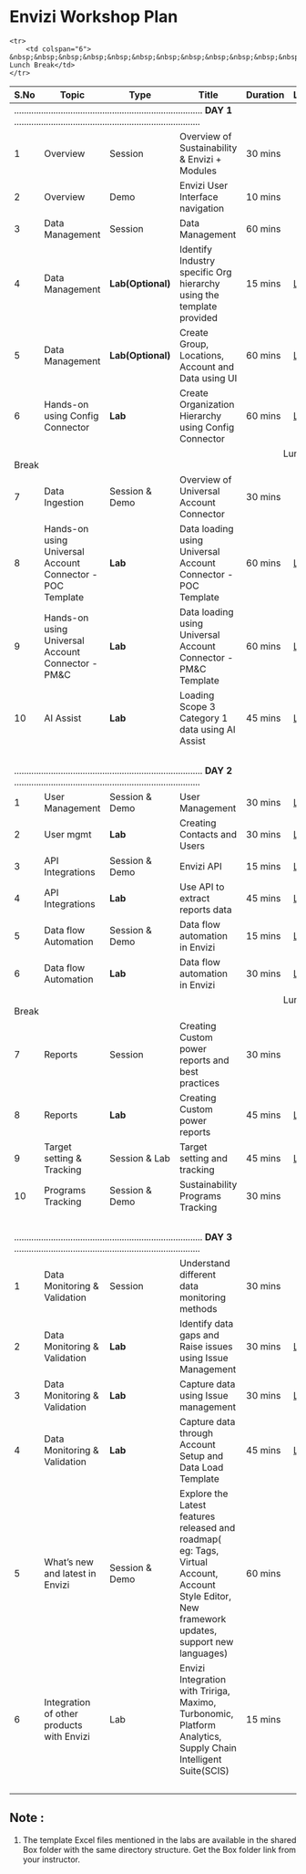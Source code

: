 # Envizi Workshop Plan

<table>
    <thead>
        <th>S.No</th>
        <th>Topic</th>
        <th>Type</th>
        <th>Title</th>
        <th>Duration</th>
        <th>Link</th>
    </thead>
    <tr>
        <td colspan="6"> ............................................................................. <strong>DAY 1</strong> ............................................................................</td>
    </tr>    
    <tr>
        <td>1</td>
        <td>Overview</td>
        <td>Session</td>
        <td>Overview of Sustainability & Envizi + Modules</td>
        <td>30 mins</td>
        <td></td>
    </tr>
    <tr>
        <td>2</td>
        <td>Overview</td>
        <td>Demo</td>
        <td>Envizi User Interface navigation</td>
        <td>10 mins</td>
        <td></td>
    </tr>
    <tr>
        <td>3</td>
        <td>Data Management</td>
        <td>Session</td>
        <td>Data Management</td>
        <td>60 mins</td>
        <td></td>
    </tr>
   <tr>
        <td>4</td>
        <td>Data Management</td>
        <td><strong>Lab(Optional)</strong></td>
        <td>Identify Industry specific Org hierarchy using the template provided</td>
        <td>15 mins</td>
        <td><a href="./110-Create-Industry-Specific-Org-Hierarchy">Link</a></td>
    </tr>    


   <tr>
        <td>5</td>
        <td>Data Management</td>
        <td><strong>Lab(Optional)</strong></td>
        <td>Create Group, Locations, Account and Data using UI</td>
        <td>60 mins</td>
        <td><a href="./111-1-using-ui-to-create-groups-location-accounts-and-data">Link</a></td>
    </tr>
   
   <tr>
        <td>6</td>
        <td>Hands-on using Config Connector</td>
        <td><strong>Lab</strong></td>
        <td>Create Organization Hierarchy using Config Connector</td>
        <td>60 mins</td>
        <td><a href="./112-Create-Org-Hierarchy-Using-ConfigConnector">Link</a></td>
   </tr>
    <tr>
        <td colspan="6"> &nbsp;&nbsp;&nbsp;&nbsp;&nbsp;&nbsp;&nbsp;&nbsp;&nbsp;&nbsp;&nbsp;&nbsp;&nbsp;&nbsp;&nbsp;&nbsp;&nbsp;&nbsp;&nbsp;&nbsp;&nbsp;&nbsp;&nbsp;&nbsp;&nbsp;&nbsp;&nbsp;&nbsp;&nbsp;&nbsp;&nbsp;&nbsp;&nbsp;&nbsp;&nbsp;&nbsp;&nbsp;&nbsp;&nbsp;&nbsp;&nbsp;&nbsp;&nbsp;&nbsp;&nbsp;&nbsp;&nbsp;&nbsp;&nbsp;&nbsp;&nbsp;&nbsp;&nbsp;&nbsp;&nbsp;&nbsp;&nbsp;&nbsp;&nbsp;&nbsp;&nbsp;&nbsp;&nbsp;&nbsp;&nbsp;&nbsp;&nbsp;&nbsp;&nbsp;&nbsp;&nbsp;&nbsp;&nbsp;&nbsp;&nbsp;&nbsp;&nbsp;&nbsp;&nbsp;&nbsp;&nbsp;&nbsp;&nbsp;&nbsp;&nbsp;&nbsp;&nbsp;&nbsp;&nbsp;&nbsp;&nbsp;&nbsp;&nbsp;&nbsp;&nbsp;&nbsp;&nbsp;&nbsp;&nbsp;&nbsp;&nbsp;&nbsp;&nbsp;&nbsp;&nbsp;&nbsp;&nbsp;&nbsp;&nbsp; Lunch Break</td>  
    </tr>       
   <tr>
        <td>7</td>
        <td>Data Ingestion</td>
        <td>Session & Demo</td>
        <td>Overview of Universal Account Connector</td>
        <td>30 mins</td>
        <td></td>
   </tr>   
   <tr>
        <td>8</td>
        <td>Hands-on using Universal Account Connector - POC Template </td>
        <td><strong>Lab</strong></td>
        <td>Data loading using Universal Account Connector - POC Template </td>
        <td>60 mins</td>
        <td><a href="./121-Load-data-using-Universal-Account-Conenctor">Link</a></td>
    </tr>   
   <tr>
        <td>9</td>
        <td>Hands-on using Universal Account Connector - PM&C </td>
        <td><strong>Lab</strong></td>
        <td>Data loading using Universal Account Connector - PM&C Template </td>
        <td>60 mins</td>
        <td><a href="./122-1-Create-Scope3-hierarchy-and-data">Link</a></td>
    </tr>       
    <tr>
        <td>10</td>
        <td>AI Assist</td>
        <td><strong>Lab</strong></td>
        <td>Loading Scope 3 Category 1 data using AI Assist</td>
        <td>45 mins</td>
        <td><a href="./124-Loading-Scope-3-Category1-data-using-AI-Assist">Link</a></td>
   </tr>         
    <tr>
        <td colspan="6">&nbsp;</td>
    </tr>    
    <tr>
        <td colspan="6"> ............................................................................. <strong>DAY 2</strong> ............................................................................</td>
    </tr>    
    <tr>
        <td>1</td>
        <td>User Management</td>
        <td>Session & Demo</td>
        <td>User Management</td>
        <td>30 mins</td>
        <td><a href="./160-contacts-logins">Link</a>  </td>
    </tr>
    <tr>
        <td>2</td>
        <td>User mgmt</td>
        <td><strong>Lab</strong></td>
        <td>Creating Contacts and Users</td>
        <td>30 mins</td>
        <td><a href="./161-Creating-Contacts-and-Users-using-ui">Link</a></a></td>
    </tr>    
    <tr>
        <td>3</td>
        <td>API Integrations</td>
        <td>Session & Demo</td>
        <td>Envizi API</td>
        <td>15 mins</td>
        <td><a href="./153-Use-API-to-extract-reports-data-session">Link</a></td>
   </tr>
    <tr>
        <td>4</td>
        <td>API Integrations</td>
        <td><strong>Lab</strong></td>
        <td>Use API to extract reports data</td>
        <td>45 mins</td>
        <td><a href="./150-Use-API-to-extract-reports-data">Link</a></td>
   </tr>
    <tr>
        <td>5</td>
        <td>Data flow Automation</td>
        <td>Session & Demo</td>
        <td>Data flow automation in Envizi</td>
        <td>15 mins</td>
        <td><a href="./125-data-flow-automation-session">Link</a></td>
   </tr>
    <tr>
        <td>6</td>
        <td>Data flow Automation</td>
        <td><strong>Lab</strong></td>
        <td>Data flow automation in Envizi</td>
        <td>30 mins</td>
        <td><a href="./126-data-flow-automation-lab">Link</a></td>
   </tr>   
    <tr>
        <td colspan="6"> &nbsp;&nbsp;&nbsp;&nbsp;&nbsp;&nbsp;&nbsp;&nbsp;&nbsp;&nbsp;&nbsp;&nbsp;&nbsp;&nbsp;&nbsp;&nbsp;&nbsp;&nbsp;&nbsp;&nbsp;&nbsp;&nbsp;&nbsp;&nbsp;&nbsp;&nbsp;&nbsp;&nbsp;&nbsp;&nbsp;&nbsp;&nbsp;&nbsp;&nbsp;&nbsp;&nbsp;&nbsp;&nbsp;&nbsp;&nbsp;&nbsp;&nbsp;&nbsp;&nbsp;&nbsp;&nbsp;&nbsp;&nbsp;&nbsp;&nbsp;&nbsp;&nbsp;&nbsp;&nbsp;&nbsp;&nbsp;&nbsp;&nbsp;&nbsp;&nbsp;&nbsp;&nbsp;&nbsp;&nbsp;&nbsp;&nbsp;&nbsp;&nbsp;&nbsp;&nbsp;&nbsp;&nbsp;&nbsp;&nbsp;&nbsp;&nbsp;&nbsp;&nbsp;&nbsp;&nbsp;&nbsp;&nbsp;&nbsp;&nbsp;&nbsp;&nbsp;&nbsp;&nbsp;&nbsp;&nbsp;&nbsp;&nbsp;&nbsp;&nbsp;&nbsp;&nbsp;&nbsp;&nbsp;&nbsp;&nbsp;&nbsp;&nbsp;&nbsp;&nbsp;&nbsp;&nbsp;&nbsp;&nbsp;&nbsp; Lunch Break</td>  
    </tr>     
    <tr>
        <td>7</td>
        <td>Reports</td>
        <td>Session</td>
        <td>Creating Custom power reports and best practices </td>
        <td>30 mins</td>
        <td></td>
    </tr>
    <tr>
        <td>8</td>
        <td>Reports</td>
        <td><strong>Lab</strong></td>
        <td>Creating Custom power reports</td>
        <td>45 mins</td>
        <td><a href="./145-Creating-Custom-power-reports">Link</a></td>
    </tr>    
    <tr>
        <td>9</td>
        <td>Target setting & Tracking</td>
        <td>Session & Lab </td>
        <td>Target setting and tracking  </td>
        <td>45 mins</td>
        <td><a href="./171-Target-setting-and-tracking">Link</a></td>
    </tr>
    <tr>
        <td>10</td>
        <td>Programs Tracking</td>
        <td>Session & Demo</td>
        <td>Sustainability Programs Tracking   </td>
        <td>30 mins</td>
        <td></td>
   </tr>       
    <tr>
        <td colspan="6">&nbsp;</td>
    </tr>    
    <tr>
        <td colspan="6"> ............................................................................. <strong>DAY 3</strong> ............................................................................</td>
    </tr>    
    <tr>
        <td>1</td>
        <td>Data Monitoring & Validation</td>
        <td>Session</td>
        <td>Understand different data monitoring methods</td>
        <td>30 mins</td>
        <td></td>
   </tr>
   <tr>
        <td>2</td>
        <td>Data Monitoring & Validation</td>
        <td><strong>Lab</strong></td>
        <td>Identify data gaps and Raise issues using Issue Management</td>
        <td>30 mins</td>
        <td><a href="./130-Identify-data-gaps-and-Raise-issues">Link</a> </td>
    </tr>
    <tr>
        <td>3</td>
        <td>Data Monitoring & Validation </td>
        <td><strong>Lab</strong></td>
        <td>Capture data using Issue management</td>
        <td>30 mins</td>
        <td><a href="./131-Capture-data-through-issue-management">Link</a> </td>
    </tr>
   <tr>
        <td>4</td>
        <td>Data Monitoring & Validation</td>
        <td><strong>Lab</strong></td>
        <td>Capture data through Account Setup and Data Load Template</td>
        <td>45 mins</td>
        <td><a href="./123-Capture-data-through-Account-Setup-and-Data-Load-Template">Link</a> </td>
    </tr>

    <tr>
        <td colspan="6"> &nbsp;&nbsp;&nbsp;&nbsp;&nbsp;&nbsp;&nbsp;&nbsp;&nbsp;&nbsp;&nbsp;&nbsp;&nbsp;&nbsp;&nbsp;&nbsp;&nbsp;&nbsp;&nbsp;&nbsp;&nbsp;&nbsp;&nbsp;&nbsp;&nbsp;&nbsp;&nbsp;&nbsp;&nbsp;&nbsp;&nbsp;&nbsp;&nbsp;&nbsp;&nbsp;&nbsp;&nbsp;&nbsp;&nbsp;&nbsp;&nbsp;&nbsp;&nbsp;&nbsp;&nbsp;&nbsp;&nbsp;&nbsp;&nbsp;&nbsp;&nbsp;&nbsp;&nbsp;&nbsp;&nbsp;&nbsp;&nbsp;&nbsp;&nbsp;&nbsp;&nbsp;&nbsp;&nbsp;&nbsp;&nbsp;&nbsp;&nbsp;&nbsp;&nbsp;&nbsp;&nbsp;&nbsp;&nbsp;&nbsp;&nbsp;&nbsp;&nbsp;&nbsp;&nbsp;&nbsp;&nbsp;&nbsp;&nbsp;&nbsp;&nbsp;&nbsp;&nbsp;&nbsp;&nbsp;&nbsp;&nbsp;&nbsp;&nbsp;&nbsp;&nbsp;&nbsp;&nbsp;&nbsp;&nbsp;&nbsp;&nbsp;&nbsp;&nbsp;&nbsp;&nbsp;&nbsp;&nbsp;&nbsp;&nbsp; Lunch Break</td>  
    </tr>   
   <tr>
        <td>5</td>
        <td>What’s new and latest in Envizi</td>
        <td>Session & Demo</td>
        <td>Explore the Latest features released and roadmap( eg: Tags, Virtual Account, Account Style Editor, New framework updates, support new languages)</td>
        <td>60 mins</td>
        <td></td>
   </tr>
   <tr>
        <td>6</td>
        <td>Integration of other products with Envizi</td>
        <td>Lab</td>
        <td> Envizi Integration with Tririga, Maximo, Turbonomic, Platform Analytics, Supply Chain Intelligent Suite(SCIS)</td>
        <td>15 mins</td>
        <td></td>
   </tr>   
    <tr>
        <td colspan="6">&nbsp;</td>
    </tr>
</table>


## Note : 

1. The template Excel files mentioned in the labs are available in the shared Box folder with the same directory structure. Get the Box folder link from your instructor.
